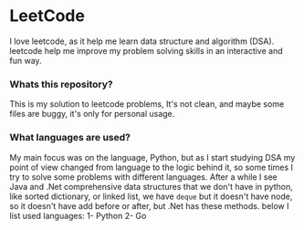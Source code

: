 # LeetCode
I love leetcode, as it help me learn data structure and algorithm (DSA).
leetcode help me improve my problem solving skills in an interactive and fun way.

### Whats this repository?
This is my solution to leetcode problems, It's not clean, and maybe some files are buggy, it's only for personal usage.


### What languages are used?
My main focus was on the language, Python, but as I start studying DSA my point of view changed from language to the logic behind it, so some times I try to solve some problems with different languages.
After a while I see Java and .Net comprehensive data structures that we don't have in python, like sorted dictionary, or linked list, we have `deque` but it doesn't have node, so it doesn't have add before or after, but .Net has these methods.
below I list used languages:
1- Python
2- Go

